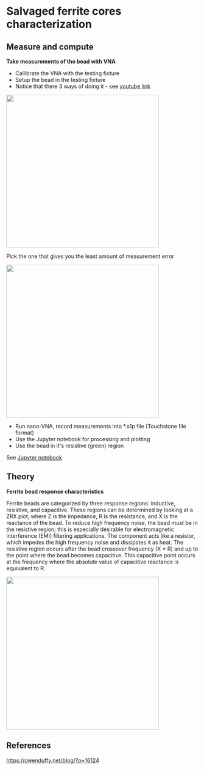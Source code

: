 # Salvaged ferrite cores characterization

## Measure and compute
 **Take measurements of the bead with VNA**


* Callibrate the VNA with the testing fixture
* Setup the bead in the testing fixture
* Notice that there 3 ways of doing it - see [youtube link](https://www.youtube.com/watch?v=1UbEz73FGCU)

<img src="three-methods.png" width="400">

Pick the one that gives you the least amount of measurement error

<img src="three-methods-error.png" width="400">

* Run nano-VNA, record measurements into *.s1p file (Touchstone file format)
* Use the Jupyter notebook for processing and plotting
* Use the bead in it's resistive (green) region

See [Jupyter notebook](./FerriteBeadCharacterization.ipynb)

## Theory
**Ferrite bead response characteristics**

Ferrite beads are categorized by three response regions: inductive,
resistive, and capacitive. These regions can be determined by
looking at a ZRX plot, where Z is the impedance, R is the
resistance, and X is the reactance of the bead. To reduce high
frequency noise, the bead must be in the resistive region; this is
especially desirable for electromagnetic interference (EMI) filtering
applications. The component acts like a resistor, which impedes
the high frequency noise and dissipates it as heat. The resistive
region occurs after the bead crossover frequency (X = R) and up
to the point where the bead becomes
capacitive. This capacitive point occurs at the frequency where
the absolute value of capacitive reactance is equivalent to R.

<img src="bead-characteristics.png" width="400">

## References

https://owenduffy.net/blog/?p=16124
